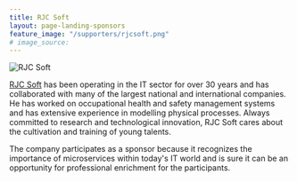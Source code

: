 ```yaml
---
title: RJC Soft
layout: page-landing-sponsors
feature_image: "/supporters/rjcsoft.png"
# image_source:
---
```


![RJC Soft](../assets/images/supporters/rjcPic.jpg)

[RJC Soft](https://www.rjcsoft.it/) has been operating in the IT sector for over 30 years and has collaborated with many of the largest national and international companies. He has worked on occupational health and safety management systems and has extensive experience in modelling physical processes. Always committed to research and technological innovation, RJC Soft cares about the cultivation and training of young talents.
 
The company participates as a sponsor because it recognizes the importance of microservices within today's IT world and is sure it can be an opportunity for professional enrichment for the participants.

